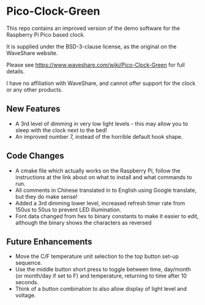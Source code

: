 Pico-Clock-Green
================

This repo contains an improved version of the demo software for the Raspberry Pi Pico based clock.

It is supplied under the BSD-3-clause license, as the original on the WaveShare website.

Please see https://www.waveshare.com/wiki/Pico-Clock-Green for full details.

I have no affiliation with WaveShare, and cannot offer support for the clock or any other products.

New Features
------------
* A 3rd level of dimming in very low light levels - this may allow you to sleep with the clock next to the bed!
* An improved number 7, instead of the horrible default hook shape.

Code Changes
------------
* A cmake file which actually works on the Raspberry Pi, follow the instructions at the link about on what to install and what commands to run.
* All comments in Chinese translated in to English using Google translate, but they do make sense!
* Added a 3rd dimming lower level, increased refresh timer rate from 150us to 50us to prevent LED illumination. 
* Font data changed from hex to binary constants to make it easier to edit, although the binary shows the characters as reversed

Future Enhancements
-------------------
* Move the C/F temperature unit selection to the top button set-up sequence.
* Use the middle button short press to toggle between time, day/month (or month/day if set to F) and temperature, returning to time after 10 seconds.
* Think of a button combination to also allow display of light level and voltage.

